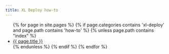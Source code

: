 ```yaml
---
title: XL Deploy how-to
---
```


<ul>
{% for page in site.pages %}
	{% if page.categories contains 'xl-deploy' and page.path contains 'how-to' %}
		{% unless page.path contains "index" %}
			<li><a href="{{ page.url }}">{{ page.title }}</a></li>
		{% endunless %}
	{% endif %}
{% endfor %}
</ul>
